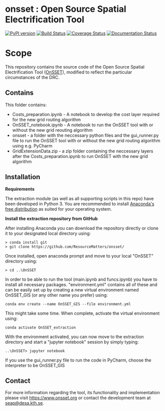 onsset : Open Source Spatial Electrification Tool
=================================================

[![PyPI version](https://badge.fury.io/py/onsset.svg)](https://badge.fury.io/py/onsset)
[![Build Status](https://travis-ci.com/OnSSET/onsset.svg?branch=master)](https://travis-ci.com/OnSSET/onsset)
[![Coverage Status](https://coveralls.io/repos/github/OnSSET/onsset/badge.svg?branch=master)](https://coveralls.io/github/OnSSET/onsset?branch=master)
[![Documentation Status](https://readthedocs.org/projects/onsset/badge/?version=latest)](https://onsset.readthedocs.io/en/latest/?badge=latest)

# Scope

This repository contains the source code of the Open Source Spatial Electrification Tool
([OnSSET](http://www.onsset.org/)), modified to reflect the particular circumstances of the DRC. 

## Contains

This folder contains:
* Costs_preparation.ipynb - A notebook to develop the cost layer required for the new grid routing algorithm
* OnSSET_notebook.ipynb - A notebook to run the OnSSET tool with or without the new grid reouting algorithm
* onsset - a folder with the neccessary python files and the gui_runner.py file to run the OnSSET tool with or without the new grid routing algorithm using e.g. PyCharm
* GridExtensionData.zip - a zip folder containing the neccessary layers after the Costs_preparation.ipynb to run OnSSET with the new grid algorithm 

## Installation

**Requirements**

The extraction module (as well as all supporting scripts in this repo) have been developed in Python 3. You are recommended to install [Anaconda's free distribution](https://www.anaconda.com/distribution/) as suited for your operating system. 

**Install the extraction repository from GitHub**

After installing Anaconda you can download the repository directly or clone it to your designated local directory using:

```
> conda install git
> git clone https://github.com/ResourceMatters/onsset/
```
Once installed, open anaconda prompt and move to your local "OnSSET" directory using:
```
> cd ..\OnSSET
```

In order to be able to run the tool (main.ipynb and funcs.ipynb) you have to install all necessary packages. "environment.yml" contains all of these and can be easily set up by creating a new virtual environment named OnSSET_GIS (or any other name you prefer) using:

```
conda env create --name OnSSET_GIS --file environment.yml
```

This might take some time. When complete, activate the virtual environment using:

```
conda activate OnSSET_extraction
```

With the environment activated, you can now move to the extraction directory and start a "jupyter notebook" session by simply typing:

```
..\OnSSET> jupyter notebook 
```

If you use the gui_runner.py file to run the code in PyCharm, choose the interpreter to be OnSSET_GIS

## Contact
For more information regarding the tool, its functionality and implementation
please visit https://www.onsset.org or contact the development team
at seap@desa.kth.se.
